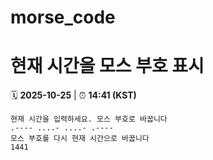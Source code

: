 # morse_code
# 현재 시간을 모스 부호 표시
<!-- MORSE_TIME_START -->
🗓️ **2025-10-25** | ⏰ **14:41 (KST)**

```
현재 시간을 입력하세요. 모스 부호로 바꿉니다
.---- ....- ....- .----
모스 부호를 다시 현재 시간으로 바꿉니다
1441
```
<!-- MORSE_TIME_END -->
